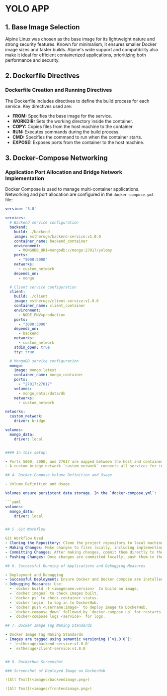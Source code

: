 # YOLO APP

## 1. Base Image Selection

Alpine Linux was chosen as the base image for its lightweight nature and strong security features. Known for minimalism, it ensures smaller Docker image sizes and faster builds. Alpine's wide support and compatibility also make it ideal for efficient containerized applications, prioritizing both performance and security.

## 2. Dockerfile Directives

### Dockerfile Creation and Running Directives

The Dockerfile includes directives to define the build process for each service. Key directives used are:

- **FROM:** Specifies the base image for the service.
- **WORKDIR:** Sets the working directory inside the container.
- **COPY:** Copies files from the host machine to the container.
- **RUN:** Executes commands during the build process.
- **CMD:** Specifies the command to run when the container starts.
- **EXPOSE:** Exposes ports from the container to the host machine.

## 3. Docker-Compose Networking

### Application Port Allocation and Bridge Network Implementation

Docker Compose is used to manage multi-container applications. Networking and port allocation are configured in the `docker-compose.yml` file:

```yaml
version: '3.8'

services:
  # Backend service configuration
  backend:
    build: ./backend
    image: estheruge/backend-service:v1.0.0
    container_name: backend_container
    environment:
      - MONGODB_URI=mongodb://mongo:27017/yolomy
    ports:
      - "5000:5000"
    networks:
      - custom_network
    depends_on:
      - mongo

  # Client service configuration
  client:
    build: ./client
    image: estheruge/client-service:v1.0.0
    container_name: client_container
    environment:
      - NODE_ENV=production
    ports:
      - "3000:3000"
    depends_on:
      - backend
    networks:
      - custom_network
    stdin_open: true
    tty: true

  # MongoDB service configuration
  mongo:
    image: mongo:latest
    container_name: mongo_container
    ports:
      - "27017:27017"
    volumes:
      - mongo_data:/data/db
    networks:
      - custom_network

networks:
  custom_network:
    driver: bridge

volumes:
  mongo_data:
    driver: local


#### In this setup:

- Ports 5000, 3000, and 27017 are mapped between the host and containers.
- A custom bridge network `custom_network` connects all services for internal communication.

## 4. Docker-Compose Volume Definition and Usage

- Volume Definition and Usage

Volumes ensure persistent data storage. In the `docker-compose.yml`:

```yaml
volumes:
  mongo_data:
    driver: local


## 5 .Git Workflow

Git Workflow Used
- Cloning the Repository: Clone the project repository to local machines using the `git clone` command: `https://github.com/Essyuge/yolo.git`.
- Making Changes: Make changes to files locally, including implementing new features, fixing bugs, or making enhancements.
- Committing Changes: After making changes, commit them directly to the master branch using the `git add <filename>` and `git commit -m"commit message"` commands.
- Pushing Changes: Once changes are committed locally, push them to the remote repository using the `git push` command.

## 6. Successful Running of Applications and Debugging Measures

- Deployment and Debugging
- Successful Deployment: Ensure Docker and Docker Compose are installed.
- Debugging Measures: Use:
  - `docker build -t <imagename:version>` to build an image.
  - `docker images` to check images built.
  - `docker ps` to check container status.
  - `docker login` to log in to DockerHub.
  - `docker push <username:image>` to deploy image to DockerHub.
  - `docker-compose down` followed by `docker-compose up` for restarts.
  - `docker-compose logs <service>` for logs.

## 7. Docker Image Tag Naming Standards

- Docker Image Tag Naming Standards
- Images are tagged using semantic versioning (`v1.0.0`):
  - `estheruge/backend-service:v1.0.0`
  - `estheruge/client-service:v1.0.0`


## 8. DockerHub Screenshot

### Screenshot of Deployed Image on DockerHub

![Alt Text](<images/backendimage.png>)

![Alt Text](<images/frontendimage.png>)





